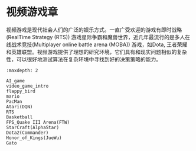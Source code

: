 

<!--
 * @version:
 * @Author:  StevenJokess（蔡舒起） https://github.com/StevenJokess
 * @Date: 2023-05-14 02:04:10
 * @LastEditors:  StevenJokess（蔡舒起） https://github.com/StevenJokess
 * @LastEditTime: 2023-11-02 00:24:53
 * @Description:
 * @Help me: make friends by a867907127@gmail.com and help me get some “foreign” things or service I need in life; 如有帮助，请资助，失业3年了。![支付宝收款码](https://github.com/StevenJokess/d2rl/blob/master/img/%E6%94%B6.jpg)
 * @TODO::
 * @Reference:
-->
# 视频游戏章

视频游戏是现代社会人们的广泛的娱乐方式。一直广受欢迎的游戏有即时战略(Real­Time Strategy (RTS)) 游戏星际争霸和魔兽世界，近几年最流行的是多人在线战术竞技(Multiplayer online battle arena (MOBA)) 游戏，如Dota, 王者荣耀和英雄联盟。视频游戏提供了理想的研究环境，它们具有和现实问题相似的复杂性，可以很好地测试算法在复杂环境中寻找到好的决策策略的能力。


```toc
:maxdepth: 2

AI_game
video_game_intro
flappy_bird
mario
PacMan
Atari(DQN)
RTS
Basketball
FPS_Quake III Arena(FTW)
StarCraft(AlphaStar)
Dota2(Commander)
Honor_of_Kings(JueWu)
Gato
```
